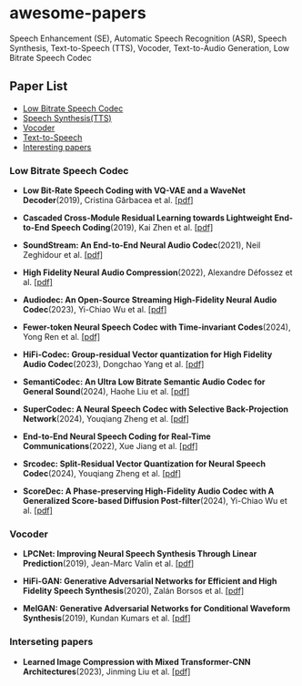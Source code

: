 # awesome-papers
Speech Enhancement (SE), Automatic Speech Recognition (ASR), Speech Synthesis, Text-to-Speech (TTS), Vocoder, Text-to-Audio Generation, Low Bitrate Speech Codec


## Paper List
- [Low Bitrate Speech Codec](#Codec)
- [Speech Synthesis(TTS)](#Speech-Synthesis)
- [Vocoder](#Vocoder)
- [Text-to-Speech](#Text-to-Speech)
- [Interesting papers](#Interesting-papers)

### Low Bitrate Speech Codec
- **Low Bit-Rate Speech Coding with VQ-VAE and a WaveNet Decoder**(2019), Cristina Gârbacea et al. [[pdf]](https://arxiv.org/abs/1910.06464)

- **Cascaded Cross-Module Residual Learning towards Lightweight End-to-End Speech Coding**(2019), Kai Zhen et al. [[pdf]](https://arxiv.org/abs/1906.07769)

- **SoundStream: An End-to-End Neural Audio Codec**(2021), Neil Zeghidour et al. [[pdf]](https://arxiv.org/abs/2107.03312)

- **High Fidelity Neural Audio Compression**(2022), Alexandre Défossez et al. [[pdf]](https://arxiv.org/abs/2107.03312)

- **Audiodec: An Open-Source Streaming High-Fidelity Neural Audio Codec**(2023), Yi-Chiao Wu et al. [[pdf]](https://arxiv.org/abs/2305.16608)

- **Fewer-token Neural Speech Codec with Time-invariant Codes**(2024), Yong Ren et al. [[pdf]](https://arxiv.org/abs/2310.00014)

- **HiFi-Codec: Group-residual Vector quantization for High Fidelity Audio Codec**(2023), Dongchao Yang et al. [[pdf]](https://arxiv.org/abs/2305.02765)

- **SemantiCodec: An Ultra Low Bitrate Semantic Audio Codec for General Sound**(2024), Haohe Liu et al. [[pdf]](https://arxiv.org/abs/2405.00233)

- **SuperCodec: A Neural Speech Codec with Selective Back-Projection Network**(2024), Youqiang Zheng et al. [[pdf]](https://arxiv.org/html/2407.20530v1)

- **End-to-End Neural Speech Coding for Real-Time Communications**(2022), Xue Jiang et al. [[pdf]](https://arxiv.org/abs/2201.09429)

- **Srcodec: Split-Residual Vector Quantization for Neural Speech Codec**(2024), Youqiang Zheng et al. [[pdf]](10.1109/ICASSP48485.2024.10445966)

- **ScoreDec: A Phase-preserving High-Fidelity Audio Codec with A Generalized Score-based Diffusion Post-filter**(2024), Yi-Chiao Wu et al. [[pdf]](https://arxiv.org/abs/2401.12160)

### Vocoder
- **LPCNet: Improving Neural Speech Synthesis Through Linear Prediction**(2019), Jean-Marc Valin et al. [[pdf]](https://arxiv.org/abs/1810.11846)

- **HiFi-GAN: Generative Adversarial Networks for Efficient and High Fidelity Speech Synthesis**(2020), Zalán Borsos et al. [[pdf]](https://arxiv.org/abs/2010.05646)

- **MelGAN: Generative Adversarial Networks for Conditional Waveform Synthesis**(2019), Kundan Kumars et al. [[pdf]](https://arxiv.org/abs/1910.06711)

### Interseting papers
- **Learned Image Compression with Mixed Transformer-CNN Architectures**(2023), Jinming Liu et al. [[pdf]](https://arxiv.org/abs/2303.14978)